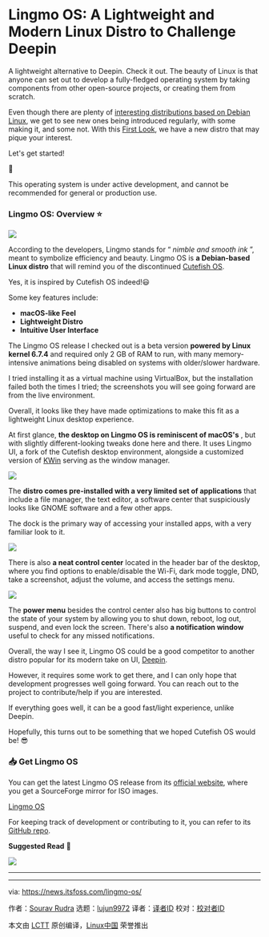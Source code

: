 [#]: subject: "Lingmo OS: A Lightweight and Modern Linux Distro to Challenge Deepin"
[#]: via: "https://news.itsfoss.com/lingmo-os/"
[#]: author: "Sourav Rudra https://news.itsfoss.com/author/sourav/"
[#]: collector: "lujun9972/lctt-scripts-1705972010"
[#]: translator: " "
[#]: reviewer: " "
[#]: publisher: " "
[#]: url: " "

Lingmo OS: A Lightweight and Modern Linux Distro to Challenge Deepin
======
A lightweight alternative to Deepin. Check it out.
The beauty of Linux is that anyone can set out to develop a fully-fledged operating system by taking components from other open-source projects, or creating them from scratch.

Even though there are plenty of [interesting distributions based on Debian Linux][1], we get to see new ones being introduced regularly, with some making it, and some not. With this [First Look][2], we have a new distro that may pique your interest.

Let's get started!

🚧

This operating system is under active development, and cannot be recommended for general or production use.

### Lingmo OS: Overview ⭐

![][3]

According to the developers, Lingmo stands for “ _nimble and smooth ink_ ”, meant to symbolize efficiency and beauty. Lingmo OS is **a Debian-based Linux distro** that will remind you of the discontinued [Cutefish OS][4].

Yes, it is inspired by Cutefish OS indeed!😃

Some key features include:

  * **macOS-like Feel**
  * **Lightweight Distro**
  * **Intuitive User Interface**



The Lingmo OS release I checked out is a beta version **powered by Linux kernel 6.7.4** and required only 2 GB of RAM to run, with many memory-intensive animations being disabled on systems with older/slower hardware.

I tried installing it as a virtual machine using VirtualBox, but the installation failed both the times I tried; the screenshots you will see going forward are from the live environment.

Overall, it looks like they have made optimizations to make this fit as a lightweight Linux desktop experience.

At first glance, **the desktop on Lingmo OS is reminiscent of macOS's** , but with slightly different-looking tweaks done here and there. It uses Lingmo UI, a fork of the Cutefish desktop environment, alongside a customized version of [KWin][5] serving as the window manager.

![][6]

The **distro comes pre-installed with a very limited set of applications** that include a file manager, the text editor, a software center that suspiciously looks like GNOME software and a few other apps.

The dock is the primary way of accessing your installed apps, with a very familiar look to it.

![][7]

There is also **a neat control center** located in the header bar of the desktop, where you find options to enable/disable the Wi-Fi, dark mode toggle, DND, take a screenshot, adjust the volume, and access the settings menu.

![][8]

The **power menu** besides the control center also has big buttons to control the state of your system by allowing you to shut down, reboot, log out, suspend, and even lock the screen. There's also **a notification window** useful to check for any missed notifications.

Overall, the way I see it, Lingmo OS could be a good competitor to another distro popular for its modern take on UI, [Deepin][9].

However, it requires some work to get there, and I can only hope that development progresses well going forward. You can reach out to the project to contribute/help if you are interested.

If everything goes well, it can be a good fast/light experience, unlike Deepin.

Hopefully, this turns out to be something that we hoped Cutefish OS would be! 😎

### 📥 Get Lingmo OS

You can get the latest Lingmo OS release from its [official website][10], where you get a SourceForge mirror for ISO images.

[Lingmo OS][10]

For keeping track of development or contributing to it, you can refer to its [GitHub repo][11].

**Suggested Read** 📖

![][12]

* * *

--------------------------------------------------------------------------------

via: https://news.itsfoss.com/lingmo-os/

作者：[Sourav Rudra][a]
选题：[lujun9972][b]
译者：[译者ID](https://github.com/译者ID)
校对：[校对者ID](https://github.com/校对者ID)

本文由 [LCTT](https://github.com/LCTT/TranslateProject) 原创编译，[Linux中国](https://linux.cn/) 荣誉推出

[a]: https://news.itsfoss.com/author/sourav/
[b]: https://github.com/lujun9972
[1]: https://itsfoss.com/debian-based-distros/
[2]: https://news.itsfoss.com/tag/first-look/
[3]: https://news.itsfoss.com/content/images/2024/03/Lingmo_OS_a.jpg
[4]: https://news.itsfoss.com/cutefishos-intro/
[5]: https://en.wikipedia.org/wiki/KWin
[6]: https://news.itsfoss.com/content/images/2024/03/Lingmo_OS_b.jpg
[7]: https://news.itsfoss.com/content/images/2024/03/Lingmo_OS_c.jpg
[8]: https://news.itsfoss.com/content/images/2024/03/Lingmo_OS_d.jpg
[9]: https://www.deepin.org/
[10]: https://lingmo.org/download/
[11]: https://github.com/LingmoOS/LingmoOS
[12]: https://itsfoss.com/content/images/size/w256h256/2022/12/android-chrome-192x192.png
